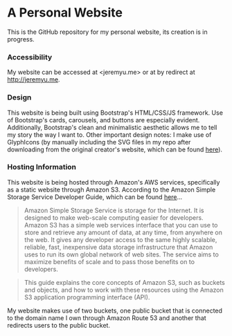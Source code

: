 # A Personal Website

This is the GitHub repository for my personal website, its creation is in progress. 

### Accessibility

My website can be accessed at <jeremyu.me> or at by redirect at http://jeremyu.me. 

### Design

This website is being built using Bootstrap's HTML/CSS/JS framework. Use of Bootstrap's cards, carousels, and buttons are especially evident. Additionally, Bootstrap's clean and minimalistic aesthetic allows me to tell my story the way I want to. Other important design notes: I make use of GlyphIcons (by manually including the SVG files in my repo after downloading from the original creator's website, which can be found [here](http://glyphicons.com/)). 

### Hosting Information

This website is being hosted through Amazon's AWS services, specifically as a static website through Amazon S3. According to the Amazon Simple Storage Service Developer Guide, which can be found [here](https://aws.amazon.com/documentation/s3/)...

> Amazon Simple Storage Service is storage for the Internet. It is designed to make web-scale computing easier for developers.
Amazon S3 has a simple web services interface that you can use to store and retrieve any amount of data, at any time, from  anywhere on the web. It gives any developer access to the same highly scalable, reliable, fast, inexpensive data storage
infrastructure that Amazon uses to run its own global network of web sites. The service aims to maximize benefits of scale and to pass those benefits on to developers.

> This guide explains the core concepts of Amazon S3, such as buckets and objects, and how to work with these resources using  the Amazon S3 application programming interface (API).

My website makes use of two buckets, one public bucket that is connected to the domain name I own through Amazon Route 53 and another that redirects users to the public bucket. 
